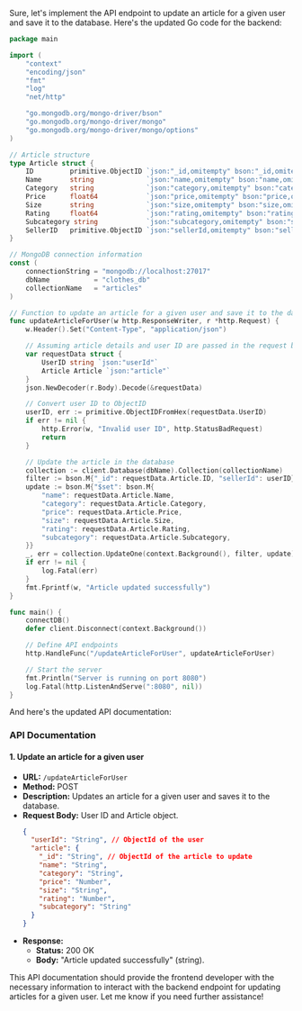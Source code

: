 Sure, let's implement the API endpoint to update an article for a given user and save it to the database. Here's the updated Go code for the backend:

```go
package main

import (
    "context"
    "encoding/json"
    "fmt"
    "log"
    "net/http"

    "go.mongodb.org/mongo-driver/bson"
    "go.mongodb.org/mongo-driver/mongo"
    "go.mongodb.org/mongo-driver/mongo/options"
)

// Article structure
type Article struct {
    ID         primitive.ObjectID `json:"_id,omitempty" bson:"_id,omitempty"`
    Name       string             `json:"name,omitempty" bson:"name,omitempty"`
    Category   string             `json:"category,omitempty" bson:"category,omitempty"`
    Price      float64            `json:"price,omitempty" bson:"price,omitempty"`
    Size       string             `json:"size,omitempty" bson:"size,omitempty"`
    Rating     float64            `json:"rating,omitempty" bson:"rating,omitempty"`
    Subcategory string            `json:"subcategory,omitempty" bson:"subcategory,omitempty"`
    SellerID   primitive.ObjectID `json:"sellerId,omitempty" bson:"sellerId,omitempty"`
}

// MongoDB connection information
const (
    connectionString = "mongodb://localhost:27017"
    dbName           = "clothes_db"
    collectionName   = "articles"
)

// Function to update an article for a given user and save it to the database
func updateArticleForUser(w http.ResponseWriter, r *http.Request) {
    w.Header().Set("Content-Type", "application/json")

    // Assuming article details and user ID are passed in the request body
    var requestData struct {
        UserID string `json:"userId"`
        Article Article `json:"article"`
    }
    json.NewDecoder(r.Body).Decode(&requestData)

    // Convert user ID to ObjectID
    userID, err := primitive.ObjectIDFromHex(requestData.UserID)
    if err != nil {
        http.Error(w, "Invalid user ID", http.StatusBadRequest)
        return
    }

    // Update the article in the database
    collection := client.Database(dbName).Collection(collectionName)
    filter := bson.M{"_id": requestData.Article.ID, "sellerId": userID}
    update := bson.M{"$set": bson.M{
        "name": requestData.Article.Name,
        "category": requestData.Article.Category,
        "price": requestData.Article.Price,
        "size": requestData.Article.Size,
        "rating": requestData.Article.Rating,
        "subcategory": requestData.Article.Subcategory,
    }}
    _, err = collection.UpdateOne(context.Background(), filter, update)
    if err != nil {
        log.Fatal(err)
    }
    fmt.Fprintf(w, "Article updated successfully")
}

func main() {
    connectDB()
    defer client.Disconnect(context.Background())

    // Define API endpoints
    http.HandleFunc("/updateArticleForUser", updateArticleForUser)

    // Start the server
    fmt.Println("Server is running on port 8080")
    log.Fatal(http.ListenAndServe(":8080", nil))
}
```

And here's the updated API documentation:

### API Documentation

#### 1. Update an article for a given user

- **URL:** `/updateArticleForUser`
- **Method:** POST
- **Description:** Updates an article for a given user and saves it to the database.
- **Request Body:** User ID and Article object.
  ```json
  {
    "userId": "String", // ObjectId of the user
    "article": {
      "_id": "String", // ObjectId of the article to update
      "name": "String",
      "category": "String",
      "price": "Number",
      "size": "String",
      "rating": "Number",
      "subcategory": "String"
    }
  }
  ```
- **Response:**
  - **Status:** 200 OK
  - **Body:** "Article updated successfully" (string).

This API documentation should provide the frontend developer with the necessary information to interact with the backend endpoint for updating articles for a given user. Let me know if you need further assistance!

